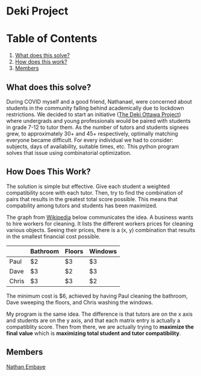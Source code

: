 # Deki Project

# Table of Contents

1. [What does this solve?](#deki-project)
2. [How does this work?](#how-does-this-work)
3. [Members](#members)


## What does this solve?

During COVID myself and a good friend, Nathanael, were concerned about students in the community falling behind academically due to lockdown restrictions. We decided to start an initiative ([The Deki Ottawa Project](https://www.instagram.com/thedekiottawaproject/?hl=en)) where undergrads and young professionals would be paired with students in grade 7-12 to tutor them. As the number of tutors and students signees grew, to approximately 30+ and 45+ respectively, optimally matching everyone became difficult. For every individual we had to consider: subjects, days of availability, suitable times, etc. This python program solves that issue using combinatorial optimization. 



## How Does This Work?

The solution is simple but effective. Give each student a weighted compatibility score with each tutor. Then, try to find the combination of pairs that results in the greatest total score possible. This means that compability among tutors and students has been maximized. 

The graph from [Wikipedia](https://en.wikipedia.org/wiki/Hungarian_algorithm) below communicates the idea. A business wants to hire workers for cleaning. It lists the different workers prices for cleaning various objects. Seeing their prices, there is a (x, y) combination that results in the smallest financial cost possible.


|       | Bathroom | Floors | Windows |
|-------|----------|--------|---------|
| Paul  | $2       | $3     | $3      |
| Dave  | $3       | $2     | $3      |
| Chris | $3       | $3     | $2      |


The minimum cost is $6, achieved by having Paul cleaning the bathroom, Dave sweeping the floors, and Chris washing the windows.

My program is the same idea. The difference is that tutors are on the x axis and students are on the y axis, and that each matrix entry is actually a compatiblity score. Then from there, we are actually trying to **maximize the final value** which is **maximizing total student and tutor compatibility**.


## Members
[Nathan Embaye](https://nathanembaye.me)

